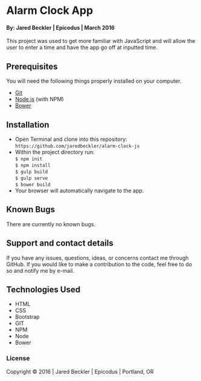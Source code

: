 # Alarm Clock App

#### By: Jared Beckler | Epicodus | March 2016

This project was used to get more familiar with JavaScript and will allow the user to enter a time and have the app go off at inputted time.

## Prerequisites

You will need the following things properly installed on your computer.

* [Git](http://git-scm.com/)
* [Node.js](http://nodejs.org/) (with NPM)
* [Bower](http://bower.io/)

## Installation

* Open Terminal and clone into this repository: `https://github.com/jaredbeckler/alarm-clock-js`
* Within the project directory run:<br>
       ```$ npm init ```<br>
       ```$ npm install ```<br>
       ```$ gulp build ```<br>
       ```$ gulp serve ```<br>
       ```$ bower build ```<br>
* Your browser will automatically navigate to the app.

## Known Bugs

There are currently no known bugs.

## Support and contact details

If you have any issues, questions, ideas, or concerns contact me through GitHub. If you would like to make a contribution to the code, feel free to do so and notify me by e-mail.

## Technologies Used

* HTML
* CSS
* Bootstrap
* GIT
* NPM
* Node
* Bower

### License

Copyright &copy; 2016  |  Jared Beckler  |  Epicodus  |  Portland, OR
